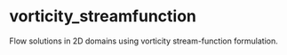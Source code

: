 # vorticity_streamfunction
Flow solutions in 2D domains using vorticity stream-function formulation.

